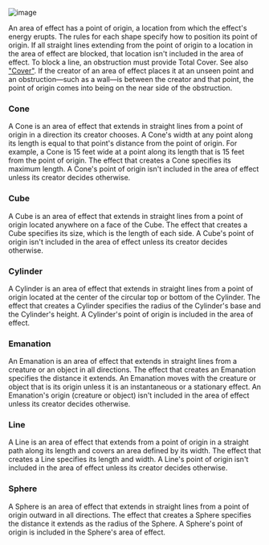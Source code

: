 

![image](assets/rules/AoE.png)

An area of effect has a point of origin, a location from which the effect's energy erupts. The rules for each shape specify how to position its point of origin. If all straight lines extending from the point of origin to a location in the area of effect are blocked, that location isn't included in the area of effect. To block a line, an obstruction must provide Total Cover. See also ["Cover"](https://lolindhir.github.io/PnP/rules/glossary/vision_light).
If the creator of an area of effect places it at an unseen point and an obstruction—such as a wall—is between the creator and that point, the point of origin comes into being on the near side of the obstruction.

### Cone
A Cone is an area of effect that extends in straight lines from a point of origin in a direction its creator chooses. A Cone's width at any point along its length is equal to that point's distance from the point of origin. For example, a Cone is 15 feet wide at a point along its length that is 15 feet from the point of origin. The effect that creates a Cone specifies its maximum length. A Cone's point of origin isn't included in the area of effect unless its creator decides otherwise.

### Cube
A Cube is an area of effect that extends in straight lines from a point of origin located anywhere on a face of the Cube. The effect that creates a Cube specifies its size, which is the length of each side. A Cube's point of origin isn't included in the area of effect unless its creator decides otherwise.

### Cylinder
A Cylinder is an area of effect that extends in straight lines from a point of origin located at the center of the circular top or bottom of the Cylinder. The effect that creates a Cylinder specifies the radius of the Cylinder's base and the Cylinder's height. A Cylinder's point of origin is included in the area of effect.

### Emanation
An Emanation is an area of effect that extends in straight lines from a creature or an object in all directions. The effect that creates an Emanation specifies the distance it extends. An Emanation moves with the creature or object that is its origin unless it is an instantaneous or a stationary effect. An Emanation's origin (creature or object) isn't included in the area of effect unless its creator decides otherwise.

### Line
A Line is an area of effect that extends from a point of origin in a straight path along its length and covers an area defined by its width. The effect that creates a Line specifies its length and width. A Line's point of origin isn't included in the area of effect unless its creator decides otherwise.

### Sphere
A Sphere is an area of effect that extends in straight lines from a point of origin outward in all directions. The effect that creates a Sphere specifies the distance it extends as the radius of the Sphere. A Sphere's point of origin is included in the Sphere's area of effect.